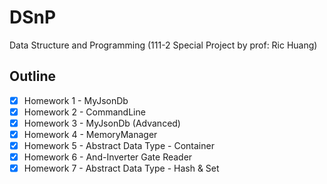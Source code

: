 # DSnP
Data Structure and Programming (111-2 Special Project by prof: Ric Huang)
## Outline
- [x] Homework 1 - MyJsonDb
- [x] Homework 2 - CommandLine
- [x] Homework 3 - MyJsonDb (Advanced)
- [x] Homework 4 - MemoryManager
- [x] Homework 5 - Abstract Data Type - Container
- [x] Homework 6 - And-Inverter Gate Reader
- [x] Homework 7 - Abstract Data Type - Hash & Set
